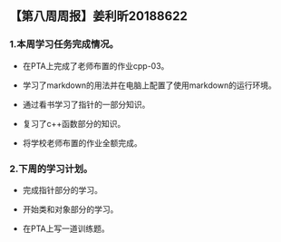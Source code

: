 ## 【第八周周报】姜利昕20188622

### 1.本周学习任务完成情况。

- 在PTA上完成了老师布置的作业cpp-03。
- 学习了markdown的用法并在电脑上配置了使用markdown的运行环境。
- 通过看书学习了指针的一部分知识。
- 复习了c++函数部分的知识。

- 将学校老师布置的作业全额完成。         

###  2.下周的学习计划。

- 完成指针部分的学习。

- 开始类和对象部分的学习。

- 在PTA上写一道训练题。












